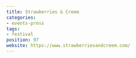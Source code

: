 ```yaml
---
title: Strawberries & Creem
categories:
- events-press
tags:
- festival
position: 97
website: https://www.strawberriesandcreem.com/
---
```


